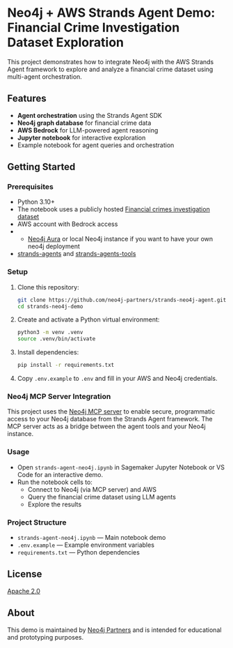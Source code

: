 # Neo4j + AWS Strands Agent Demo: Financial Crime Investigation Dataset Exploration

This project demonstrates how to integrate Neo4j with the AWS Strands Agent framework to explore and analyze a financial crime dataset using multi-agent orchestration.

## Features
- **Agent orchestration** using the Strands Agent SDK
- **Neo4j graph database** for financial crime data
- **AWS Bedrock** for LLM-powered agent reasoning
- **Jupyter notebook** for interactive exploration
- Example notebook for agent queries and orchestration

## Getting Started

### Prerequisites
- Python 3.10+
- The notebook uses a publicly hosted [Financial crimes investigation dataset](https://github.com/neo4j-graph-examples/fincen)
- AWS account with Bedrock access
- - [Neo4j Aura](https://neo4j.com/cloud/aura/) or local Neo4j instance if you want to have your own neo4j deployment
- [strands-agents](https://pypi.org/project/strands-agents/) and [strands-agents-tools](https://pypi.org/project/strands-agents-tools/)

### Setup
1. Clone this repository:
   ```sh
   git clone https://github.com/neo4j-partners/strands-neo4j-agent.git
   cd strands-neo4j-demo
   ```
2. Create and activate a Python virtual environment:
   ```sh
   python3 -m venv .venv
   source .venv/bin/activate
   ```
3. Install dependencies:
   ```sh
   pip install -r requirements.txt
   ```
4. Copy `.env.example` to `.env` and fill in your AWS and Neo4j credentials.


### Neo4j MCP Server Integration
This project uses the [Neo4j MCP server](https://github.com/neo4j-contrib/mcp-neo4j) to enable secure, programmatic access to your Neo4j database from the Strands Agent framework. The MCP server acts as a bridge between the agent tools and your Neo4j instance.


### Usage
- Open `strands-agent-neo4j.ipynb` in Sagemaker Jupyter Notebook or VS Code for an interactive demo.
- Run the notebook cells to:
  - Connect to Neo4j (via MCP server) and AWS
  - Query the financial crime dataset using LLM agents
  - Explore the results

### Project Structure
- `strands-agent-neo4j.ipynb` — Main notebook demo
- `.env.example` — Example environment variables
- `requirements.txt` — Python dependencies

## License
[Apache 2.0](LICENSE)

## About
This demo is maintained by [Neo4j Partners](https://github.com/neo4j-partners) and is intended for educational and prototyping purposes.
